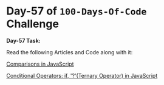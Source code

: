 # Day-57 of `100-Days-Of-Code` Challenge

**Day-57 Task:**

Read the following Articles and Code along with it:

[Comparisons in JavaScript](https://javascript.info/comparison)

[Conditional Operators: if, '?'(Ternary Operator) in JavaScript](https://javascript.info/ifelse)

